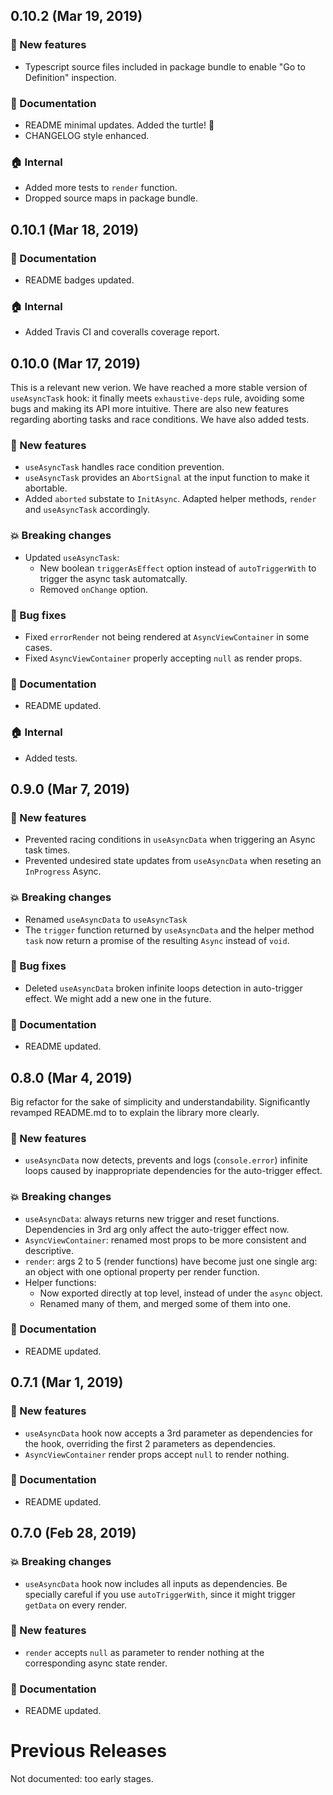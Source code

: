 ## 0.10.2 (Mar 19, 2019)

### 🚀 New features

- Typescript source files included in package bundle to enable "Go to Definition" inspection.

### 📝 Documentation

- README minimal updates. Added the turtle! 🐢
- CHANGELOG style enhanced.

### 🏠 Internal

- Added more tests to `render` function.
- Dropped source maps in package bundle.

## 0.10.1 (Mar 18, 2019)

### 📝 Documentation

- README badges updated.

### 🏠 Internal

- Added Travis CI and coveralls coverage report.

## 0.10.0 (Mar 17, 2019)

This is a relevant new verion. We have reached a more stable version of `useAsyncTask` hook: it finally meets `exhaustive-deps` rule, avoiding some bugs and making its API more intuitive. There are also new features regarding aborting tasks and race conditions. We have also added tests.

### 🚀 New features

- `useAsyncTask` handles race condition prevention.
- `useAsyncTask` provides an `AbortSignal` at the input function to make it abortable.
- Added `aborted` substate to `InitAsync`. Adapted helper methods, `render` and `useAsyncTask` accordingly.

### 💥 Breaking changes

- Updated `useAsyncTask`:
  - New boolean `triggerAsEffect` option instead of `autoTriggerWith` to trigger the async task automatcally.
  - Removed `onChange` option.

### 🐛 Bug fixes

- Fixed `errorRender` not being rendered at `AsyncViewContainer` in some cases.
- Fixed `AsyncViewContainer` properly accepting `null` as render props.

### 📝 Documentation

- README updated.

### 🏠 Internal

- Added tests.

## 0.9.0 (Mar 7, 2019)

### 🚀 New features

- Prevented racing conditions in `useAsyncData` when triggering an Async task times.
- Prevented undesired state updates from `useAsyncData` when reseting an `InProgress` Async.

### 💥 Breaking changes

- Renamed `useAsyncData` to `useAsyncTask`
- The `trigger` function returned by `useAsyncData` and the helper method `task` now return a promise of the resulting `Async` instead of `void`.

### 🐛 Bug fixes

- Deleted `useAsyncData` broken infinite loops detection in auto-trigger effect. We might add a new one in the future.

### 📝 Documentation

- README updated.

## 0.8.0 (Mar 4, 2019)

Big refactor for the sake of simplicity and understandability. Significantly revamped README.md to to explain the library more clearly.

### 🚀 New features

- `useAsyncData` now detects, prevents and logs (`console.error`) infinite loops caused by inappropriate dependencies for the auto-trigger effect.

### 💥 Breaking changes

- `useAsyncData`: always returns new trigger and reset functions. Dependencies in 3rd arg only affect the auto-trigger effect now.
- `AsyncViewContainer`: renamed most props to be more consistent and descriptive.
- `render`: args 2 to 5 (render functions) have become just one single arg: an object with one optional property per render function.
- Helper functions:
  - Now exported directly at top level, instead of under the `async` object.
  - Renamed many of them, and merged some of them into one.

### 📝 Documentation

- README updated.

## 0.7.1 (Mar 1, 2019)

### 🚀 New features

- `useAsyncData` hook now accepts a 3rd parameter as dependencies for the hook, overriding the first 2 parameters as dependencies.
- `AsyncViewContainer` render props accept `null` to render nothing.

### 📝 Documentation

- README updated.

## 0.7.0 (Feb 28, 2019)

### 💥 Breaking changes

- `useAsyncData` hook now includes all inputs as dependencies. Be specially careful if you use `autoTriggerWith`, since it might trigger `getData` on every render.

### 🚀 New features

- `render` accepts `null` as parameter to render nothing at the corresponding async state render.

### 📝 Documentation

- README updated.

# Previous Releases

Not documented: too early stages.
